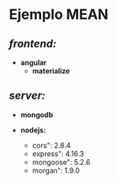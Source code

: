 Ejemplo MEAN
============
*frontend:*
---------
* **angular**
    * **materialize**


*server:*
-------
* **mongodb**
* **nodejs:**

    * cors": 2.8.4
    * express": 4.16.3
    * mongoose": 5.2.6
    * morgan": 1.9.0
